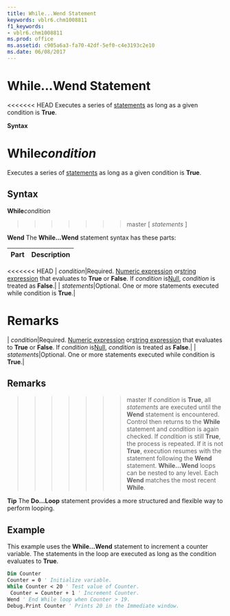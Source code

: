 ```yaml
---
title: While...Wend Statement
keywords: vblr6.chm1008811
f1_keywords:
- vblr6.chm1008811
ms.prod: office
ms.assetid: c905a6a3-fa70-42df-5ef0-c4e3193c2e10
ms.date: 06/08/2017
---
```



# While...Wend Statement

<<<<<<< HEAD
Executes a series of [statements](../../Glossary/vbe-glossary.md) as long as a given condition is **True**.

 **Syntax**

 **While**_condition_
=======
Executes a series of [statements](../../Glossary/vbe-glossary.md#statement) as long as a given condition is **True**.

## Syntax

**While**_condition_
>>>>>>> master
[ _statements_ ]

 **Wend**
The  **While...Wend** statement syntax has these parts:


|**Part**|**Description**|
|:-----|:-----|
<<<<<<< HEAD
| _condition_|Required. [Numeric expression](../../Glossary/vbe-glossary.md) or[string expression](../../Glossary/vbe-glossary.md) that evaluates to **True** or **False**. If _condition_ is[Null](../../Glossary/vbe-glossary.md),  _condition_ is treated as **False**.|
| _statements_|Optional. One or more statements executed while condition is  **True**.|

 **Remarks**
=======
| _condition_|Required. [Numeric expression](../../Glossary/vbe-glossary.md#numeric-expression) or[string expression](../../Glossary/vbe-glossary.md#string-expression) that evaluates to **True** or **False**. If _condition_ is[Null](../../Glossary/vbe-glossary.md#null),  _condition_ is treated as **False**.|
| _statements_|Optional. One or more statements executed while condition is  **True**.|

## Remarks

>>>>>>> master
If  _condition_ is **True**, all _statements_ are executed until the **Wend** statement is encountered. Control then returns to the **While** statement and _condition_ is again checked. If _condition_ is still **True**, the process is repeated. If it is not **True**, execution resumes with the statement following the **Wend** statement.
 **While...Wend** loops can be nested to any level. Each **Wend** matches the most recent **While**.

 **Tip**  The  **Do...Loop** statement provides a more structured and flexible way to perform looping.


## Example

This example uses the  **While...Wend** statement to increment a counter variable. The statements in the loop are executed as long as the condition evaluates to **True**.


```vb
Dim Counter 
Counter = 0 ' Initialize variable. 
While Counter < 20 ' Test value of Counter. 
 Counter = Counter + 1 ' Increment Counter. 
Wend ' End While loop when Counter > 19. 
Debug.Print Counter ' Prints 20 in the Immediate window. 

```



